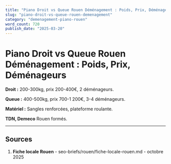 ```yaml
---
title: "Piano Droit vs Queue Rouen Déménagement : Poids, Prix, Déménageurs"
slug: "piano-droit-vs-queue-rouen-demenagement"
category: "demenagement-piano-rouen"
word_count: 720
publish_date: "2025-03-20"
---
```


# Piano Droit vs Queue Rouen Déménagement : Poids, Prix, Déménageurs

**Droit :** 200-300kg, prix 200-400€, 2 déménageurs.

**Queue :** 400-500kg, prix 700-1 200€, 3-4 déménageurs.

**Matériel :** Sangles renforcées, plateforme roulante.

**TDN, Demeco** Rouen formés.

---

## Sources

1. **Fiche locale Rouen** - seo-briefs/rouen/fiche-locale-rouen.md - octobre 2025

